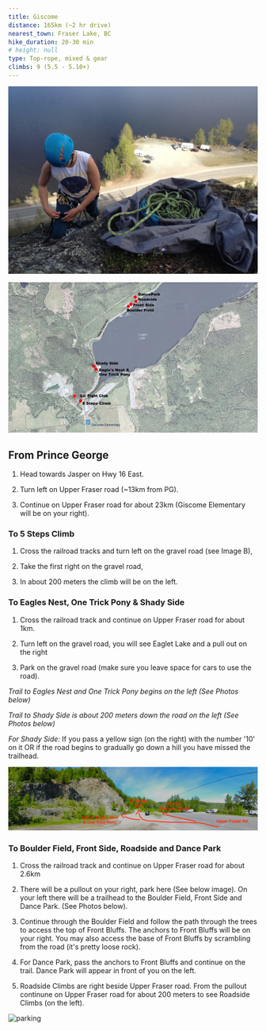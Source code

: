 ```yaml
---
title: Giscome
distance: 165km (~2 hr drive)
nearest_town: Fraser Lake, BC
hike_duration: 20-30 min
# height: null
type: Top-rope, mixed & gear
climbs: 9 (5.5 - 5.10+)
---
```


![giscome ledge](./_giscome.JPG)

![area map](./_area-map.png)

## From Prince George

1. Head towards Jasper on Hwy 16 East.

1. Turn left on Upper Fraser road (~13km from PG).

1. Continue on Upper Fraser road for about 23km (Giscome Elementary will be on your right).

### To 5 Steps Climb

1. Cross the railroad tracks and turn left on the gravel road (see Image B),

1. Take the first right on the gravel road,

1. In about 200 meters the climb will be on the left.

### To Eagles Nest, One Trick Pony & Shady Side

1. Cross the railroad track and continue on Upper Fraser road for about 1km.

1. Turn left on the gravel road, you will see Eaglet Lake and a pull out on the right

1. Park on the gravel road (make sure you leave space for cars to use the road).

_Trail to Eagles Nest and One Trick Pony begins on the left (See Photos below)_

_Trail to Shady Side is about 200 meters down the road on the left (See Photos below)_

_For Shady Side:_ If you pass a yellow sign (on the right) with the number '10' on it OR if the road begins to gradually go down a hill you have missed the trailhead.

![to eagles nest](./_Eagles-Nest-and-Shady-Side.jpg)

### To Boulder Field, Front Side, Roadside and Dance Park

1. Cross the railroad track and continue on Upper Fraser road for about 2.6km

1. There will be a pullout on your right, park here (See below image). On your left there will be a trailhead to the Boulder Field, Front Side and Dance Park. (See Photos below).

1. Continue through the Boulder Field and follow the path through the trees to access the top of Front Bluffs. The anchors to Front Bluffs will be on your right. You may also access the base of Front Bluffs by scrambling from the road (it's pretty loose rock).

1. For Dance Park, pass the anchors to Front Bluffs and continue on the trail. Dance Park will appear in front of you on the left.

1. Roadside Climbs are right beside Upper Fraser road. From the pullout continune on Upper Fraser road for about 200 meters to see Roadside Climbs (on the left).

![parking](./_Giscome-Parking.jpg)
